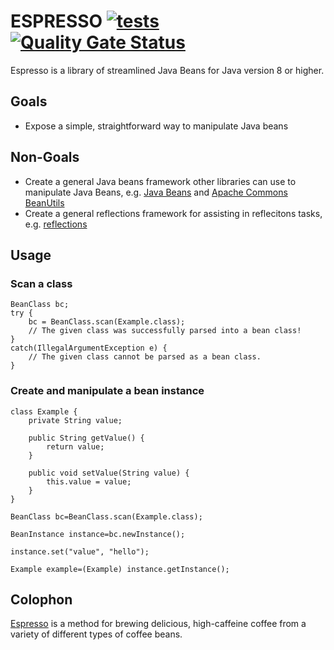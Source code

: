 # ESPRESSO [![tests](https://github.com/sigpwned/espresso/actions/workflows/tests.yml/badge.svg)](https://github.com/sigpwned/espresso/actions/workflows/tests.yml) [![Quality Gate Status](https://sonarcloud.io/api/project_badges/measure?project=sigpwned_espresso&metric=alert_status)](https://sonarcloud.io/summary/new_code?id=sigpwned_espresso)

Espresso is a library of streamlined Java Beans for Java version 8 or higher.

## Goals

* Expose a simple, straightforward way to manipulate Java beans

## Non-Goals

* Create a general Java beans framework other libraries can use to manipulate Java Beans, e.g. [Java Beans](https://docs.oracle.com/en/java/javase/11/docs/api/java.desktop/java/beans/Beans.html) and [Apache Commons BeanUtils](https://commons.apache.org/proper/commons-beanutils/)
* Create a general reflections framework for assisting in reflecitons tasks, e.g. [reflections](https://github.com/ronmamo/reflections)

## Usage

### Scan a class

    BeanClass bc;
    try {
        bc = BeanClass.scan(Example.class);
        // The given class was successfully parsed into a bean class!
    }
    catch(IllegalArgumentException e) {
        // The given class cannot be parsed as a bean class.
    }

### Create and manipulate a bean instance

    class Example {
        private String value;

        public String getValue() {
            return value;
        }

        public void setValue(String value) {
            this.value = value;
        }
    }

    BeanClass bc=BeanClass.scan(Example.class);

    BeanInstance instance=bc.newInstance();

    instance.set("value", "hello");

    Example example=(Example) instance.getInstance();

## Colophon

[Espresso](https://en.wikipedia.org/wiki/Espresso) is a method for brewing delicious, high-caffeine coffee from a variety of different types of coffee beans.
